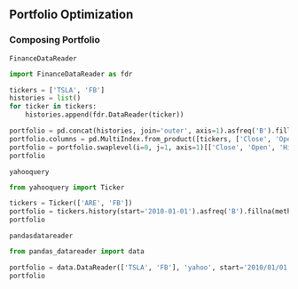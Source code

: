 ## Portfolio Optimization
### Composing Portfolio
`FinanceDataReader`
```python
import FinanceDataReader as fdr

tickers = ['TSLA', 'FB']
histories = list()
for ticker in tickers:
    histories.append(fdr.DataReader(ticker))

portfolio = pd.concat(histories, join='outer', axis=1).asfreq('B').fillna(method='bfill')
portfolio.columns = pd.MultiIndex.from_product([tickers, ['Close', 'Open', 'High', 'Low', 'Volume', 'Change']])
portfolio = portfolio.swaplevel(i=0, j=1, axis=1)[['Close', 'Open', 'High', 'Low', 'Volume', 'Change']]
portfolio
```

`yahooquery`
```python
from yahooquery import Ticker

tickers = Ticker(['ARE', 'FB'])
portfolio = tickers.history(start='2010-01-01').asfreq('B').fillna(method='bfill')
portfolio
```

`pandasdatareader`
```python
from pandas_datareader import data

portfolio = data.DataReader(['TSLA', 'FB'], 'yahoo', start='2010/01/01', end='2019/12/31').asfreq('B').fillna(method='bfill')
portfolio
```
